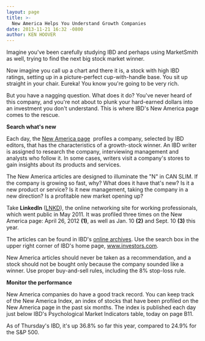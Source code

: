 ```yaml
---
layout: page
title: >-
  New America Helps You Understand Growth Companies
date: 2013-11-21 16:32 -0800
author: KEN HOOVER
---
```





Imagine you've been carefully studying IBD and perhaps using MarketSmith as well, trying to find the next big stock market winner.


Now imagine you call up a chart and there it is, a stock with high IBD ratings, setting up in a picture-perfect cup-with-handle base. You sit up straight in your chair. Eureka! You know you're going to be very rich.


But you have a nagging question. What does it do? You've never heard of this company, and you're not about to plunk your hard-earned dollars into an investment you don't understand. This is where IBD's New America page comes to the rescue.


**Search what's new**


Each day, the [New America page](http://news.investors.com/business/new-america.htm)  profiles a company, selected by IBD editors, that has the characteristics of a growth-stock winner. An IBD writer is assigned to research the company, interviewing management and analysts who follow it. In some cases, writers visit a company's stores to gain insights about its products and services.


The New America articles are designed to illuminate the "N" in CAN SLIM. If the company is growing so fast, why? What does it have that's new? Is it a new product or service? Is it new management, taking the company in a new direction? Is a profitable new market opening up?


Take **LinkedIn** ([LNKD](https://research.investors.com/quote.aspx?symbol=LNKD)), the online networking site for working professionals, which went public in May 2011. It was profiled three times on the New America page: April 26, 2012 **(1)**, as well as Jan. 10 **(2)** and Sept. 10 **(3)** this year.


The articles can be found in IBD's [online archives](https://www.investors.com). Use the search box in the upper right corner of IBD's home page, www.investors.com.


New America articles should never be taken as a recommendation, and a stock should not be bought only because the company sounded like a winner. Use proper buy-and-sell rules, including the 8% stop-loss rule.


**Monitor the performance**


New America companies do have a good track record. You can keep track of the New America Index, an index of stocks that have been profiled on the New America page in the past six months. The index is published each day just below IBD's Psychological Market Indicators table, today on page B11.


As of Thursday's IBD, it's up 36.8% so far this year, compared to 24.9% for the S&P 500.




